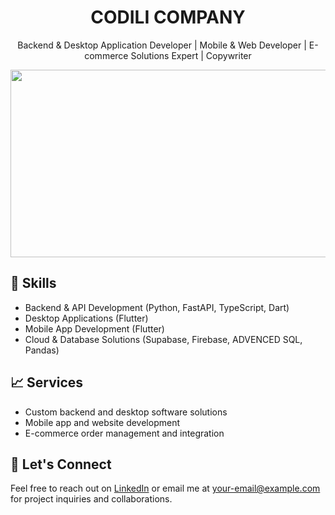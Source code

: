 <h1 align="center">CODILI COMPANY</h1>
<p align="center">Backend & Desktop Application Developer | Mobile & Web Developer | E-commerce Solutions Expert | Copywriter</p>

<img src="https://i.pinimg.com/originals/bd/56/5d/bd565dcc0a556add0b0a0ed6b26d686e.gif" height="300" width="1200" object-fit="cover" align="center">

<h2>🔧 Skills</h2>
    <ul>
        <li>Backend & API Development (Python, FastAPI, TypeScript, Dart)</li>
        <li>Desktop Applications (Flutter)</li>
        <li>Mobile App Development (Flutter)</li>
        <li>Cloud & Database Solutions (Supabase, Firebase, ADVENCED SQL, Pandas)</li>
    </ul>
<h2>📈 Services</h2>
    <ul>
        <li>Custom backend and desktop software solutions</li>
        <li>Mobile app and website development</li>
        <li>E-commerce order management and integration</li>
    </ul>

<h2>🤝 Let's Connect</h2>
    <p>Feel free to reach out on <a href="https://www.linkedin.com">LinkedIn</a> or email me at <a href="mailto:your-email@example.com">your-email@example.com</a> for project inquiries and collaborations.</p>

<!---
sissinou-moon/sissinou-moon is a ✨ special ✨ repository because its `README.md` (this file) appears on your GitHub profile.
You can click the Preview link to take a look at your changes.
--->
